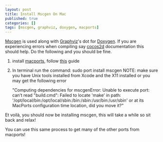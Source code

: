 ```yaml
---
layout: post
title: Install Mscgen On Mac
published: true
categories: []
tags: [mscgen, graphviz, doxygen, macports]
---
```

[Mscgen](http://www.mcternan.me.uk/mscgen/) is used along with [Graphviz](http://www.graphviz.org/)'s dot for [Doxygen](http://www.stack.nl/~dimitri/doxygen/). If you are experiencing errors when compiling say [cocos2d](http://www.cocos2d-iphone.org/) documentation this should help. Do the following and you should be fine.

1. install [macports](http://www.macports.org/), follow [this](http://www.macports.org/install.php) guide
2. In terminal run the command: sudo port install mscgen
NOTE: make sure you have Unix tools installed from Xcode and the X11 installed or you may get the following error

	"Computing dependencies for mscgenError: Unable to execute port: can’t read "build.cmd": Failed to locate 'make' in path: '/opt/local/bin:/opt/local/sbin:/bin:/sbin:/usr/bin:/usr/sbin' or at its MacPorts configuration time location, did you move it?"

Et voilà, you should now be installing mscgen, this will take a while so sit back and relax!

You can use this same process to get many of the other ports from macports!
